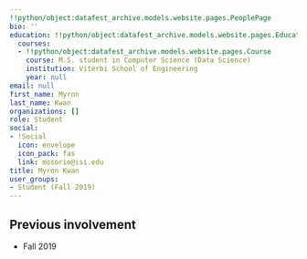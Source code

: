 ```yaml
---
!!python/object:datafest_archive.models.website.pages.PeoplePage
bio: ''
education: !!python/object:datafest_archive.models.website.pages.Education
  courses:
  - !!python/object:datafest_archive.models.website.pages.Course
    course: M.S. student in Computer Science (Data Science)
    institution: Viterbi School of Engineering
    year: null
email: null
first_name: Myron
last_name: Kwan
organizations: []
role: Student
social:
- !Social
  icon: envelope
  icon_pack: fas
  link: mosorio@isi.edu
title: Myron Kwan
user_groups:
- Student (Fall 2019)
---
```



## Previous involvement

* Fall 2019

